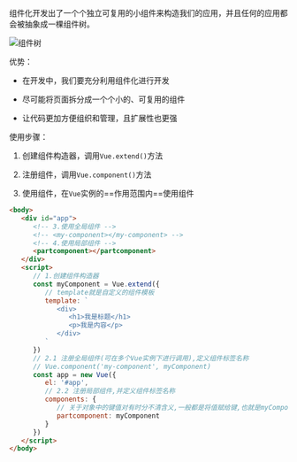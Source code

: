 组件化开发出了一个个独立可复用的小组件来构造我们的应用，并且任何的应用都会被抽象成一棵组件树。

![组件树](C:\Users\lenovo\Desktop\2019年11月19日始\notes\Vue\img\09.组件化\组件树.png)



优势：

- 在开发中，我们要充分利用组件化进行开发

- 尽可能将页面拆分成一个个小的、可复用的组件 

- 让代码更加方便组织和管理，且扩展性也更强 



使用步骤：

1. 创建组件构造器，调用`Vue.extend()`方法 

2. 注册组件，调用`Vue.component()`方法 

3. 使用组件，在`Vue`实例的==作用范围内==使用组件 

```html
<body>
   <div id="app">
      <!-- 3.使用全局组件 -->
      <!-- <my-component></my-component> -->
      <!-- 4.使用局部组件 -->
      <partcomponent></partcomponent>
   </div>
   <script>
      // 1.创建组件构造器
      const myComponent = Vue.extend({
         // template就是自定义的组件模板
         template: `
            <div>
               <h1>我是标题</h1>
               <p>我是内容</p>
            </div>
         `
      })
      // 2.1 注册全局组件(可在多个Vue实例下进行调用),定义组件标签名称
      // Vue.component('my-component', myComponent)
      const app = new Vue({
         el: '#app',
         // 2.2 注册局部组件,并定义组件标签名称
         components: {
            // 关于对象中的键值对有时分不清含义,一般都是将值赋给键,也就是myComponent(值)一般是所要展示的内容,partcomponent(键)用于展示内容的名称
            partcomponent: myComponent
         }
      })
   </script>
</body>
```
